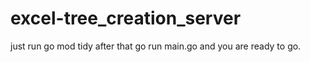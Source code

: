 # excel-tree_creation_server

just run go mod tidy
after that go run main.go and you are ready to go.
